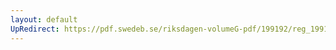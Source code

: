 ```yaml
---
layout: default
UpRedirect: https://pdf.swedeb.se/riksdagen-volumeG-pdf/199192/reg_199192/reg_199192_1059.pdf
---
```

